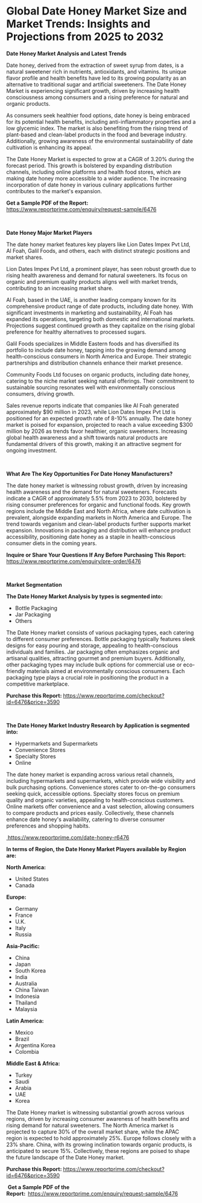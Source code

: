<p><h1>Global Date Honey Market Size and Market Trends: Insights and Projections from 2025 to 2032</h1></p><p><strong>Date Honey Market Analysis and Latest Trends</strong></p>
<p><p>Date honey, derived from the extraction of sweet syrup from dates, is a natural sweetener rich in nutrients, antioxidants, and vitamins. Its unique flavor profile and health benefits have led to its growing popularity as an alternative to traditional sugar and artificial sweeteners. The Date Honey Market is experiencing significant growth, driven by increasing health consciousness among consumers and a rising preference for natural and organic products.</p><p>As consumers seek healthier food options, date honey is being embraced for its potential health benefits, including anti-inflammatory properties and a low glycemic index. The market is also benefiting from the rising trend of plant-based and clean-label products in the food and beverage industry. Additionally, growing awareness of the environmental sustainability of date cultivation is enhancing its appeal.</p><p>The Date Honey Market is expected to grow at a CAGR of 3.20% during the forecast period. This growth is bolstered by expanding distribution channels, including online platforms and health food stores, which are making date honey more accessible to a wider audience. The increasing incorporation of date honey in various culinary applications further contributes to the market's expansion.</p></p>
<p><strong>Get a Sample PDF of the Report:&nbsp;</strong> <a href="https://www.reportprime.com/enquiry/request-sample/6476?utm_campaign=4519&utm_medium=2&utm_source=Github&utm_content=ia&utm_term=15052025&utm_id=date-honey">https://www.reportprime.com/enquiry/request-sample/6476</a></p>
<p>&nbsp;</p>
<p><strong>Date Honey Major Market Players</strong></p>
<p><p>The date honey market features key players like Lion Dates Impex Pvt Ltd, Al Foah, Galil Foods, and others, each with distinct strategic positions and market shares. </p><p>Lion Dates Impex Pvt Ltd, a prominent player, has seen robust growth due to rising health awareness and demand for natural sweeteners. Its focus on organic and premium quality products aligns well with market trends, contributing to an increasing market share.</p><p>Al Foah, based in the UAE, is another leading company known for its comprehensive product range of date products, including date honey. With significant investments in marketing and sustainability, Al Foah has expanded its operations, targeting both domestic and international markets. Projections suggest continued growth as they capitalize on the rising global preference for healthy alternatives to processed sugars.</p><p>Galil Foods specializes in Middle Eastern foods and has diversified its portfolio to include date honey, tapping into the growing demand among health-conscious consumers in North America and Europe. Their strategic partnerships and distribution channels enhance their market presence.</p><p>Community Foods Ltd focuses on organic products, including date honey, catering to the niche market seeking natural offerings. Their commitment to sustainable sourcing resonates well with environmentally conscious consumers, driving growth.</p><p>Sales revenue reports indicate that companies like Al Foah generated approximately $90 million in 2023, while Lion Dates Impex Pvt Ltd is positioned for an expected growth rate of 8-10% annually. The date honey market is poised for expansion, projected to reach a value exceeding $300 million by 2026 as trends favor healthier, organic sweeteners. Increasing global health awareness and a shift towards natural products are fundamental drivers of this growth, making it an attractive segment for ongoing investment.</p></p>
<p>&nbsp;</p>
<p><strong>What Are The Key Opportunities For Date Honey Manufacturers?</strong></p>
<p><p>The date honey market is witnessing robust growth, driven by increasing health awareness and the demand for natural sweeteners. Forecasts indicate a CAGR of approximately 5.5% from 2023 to 2030, bolstered by rising consumer preferences for organic and functional foods. Key growth regions include the Middle East and North Africa, where date cultivation is prevalent, alongside expanding markets in North America and Europe. The trend towards veganism and clean-label products further supports market expansion. Innovations in packaging and distribution will enhance product accessibility, positioning date honey as a staple in health-conscious consumer diets in the coming years.</p></p>
<p><strong>Inquire or Share Your Questions If Any Before Purchasing This Report:</strong> <a href="https://www.reportprime.com/enquiry/pre-order/6476?utm_campaign=4519&utm_medium=2&utm_source=Github&utm_content=ia&utm_term=15052025&utm_id=date-honey">https://www.reportprime.com/enquiry/pre-order/6476</a></p>
<p>&nbsp;</p>
<p><strong>Market Segmentation</strong></p>
<p><strong>The Date Honey Market Analysis by types is segmented into:</strong></p>
<p><ul><li>Bottle Packaging</li><li>Jar Packaging</li><li>Others</li></ul></p>
<p><p>The Date Honey market consists of various packaging types, each catering to different consumer preferences. Bottle packaging typically features sleek designs for easy pouring and storage, appealing to health-conscious individuals and families. Jar packaging often emphasizes organic and artisanal qualities, attracting gourmet and premium buyers. Additionally, other packaging types may include bulk options for commercial use or eco-friendly materials aimed at environmentally conscious consumers. Each packaging type plays a crucial role in positioning the product in a competitive marketplace.</p></p>
<p><strong>Purchase this Report:&nbsp;</strong><a href="https://www.reportprime.com/checkout?id=6476&price=3590&utm_campaign=4519&utm_medium=2&utm_source=Github&utm_content=ia&utm_term=15052025&utm_id=date-honey">https://www.reportprime.com/checkout?id=6476&price=3590</a></p>
<p>&nbsp;</p>
<p><strong>The Date Honey Market Industry Research by Application is segmented into:</strong></p>
<p><ul><li>Hypermarkets and Supermarkets</li><li>Convenience Stores</li><li>Specialty Stores</li><li>Online</li></ul></p>
<p><p>The date honey market is expanding across various retail channels, including hypermarkets and supermarkets, which provide wide visibility and bulk purchasing options. Convenience stores cater to on-the-go consumers seeking quick, accessible options. Specialty stores focus on premium quality and organic varieties, appealing to health-conscious customers. Online markets offer convenience and a vast selection, allowing consumers to compare products and prices easily. Collectively, these channels enhance date honey's availability, catering to diverse consumer preferences and shopping habits.</p></p>
<p><a href="https://www.reportprime.com/date-honey-r6476?utm_campaign=4519&utm_medium=2&utm_source=Github&utm_content=ia&utm_term=15052025&utm_id=date-honey">&nbsp;https://www.reportprime.com/date-honey-r6476</a></p>
<p><strong>In terms of Region, the Date Honey Market Players available by Region are:</strong></p>
<p>
    <p> <strong> North America: </strong>
        <ul>
            <li>United States</li>
            <li>Canada</li>
        </ul>
        </p> 
    <p> <strong> Europe: </strong>
        <ul>
            <li>Germany</li>
            <li>France</li>
            <li>U.K.</li>
            <li>Italy</li>
            <li>Russia</li>
        </ul>
        </p> 
    <p> <strong> Asia-Pacific: </strong>
        <ul>
            <li>China</li>
            <li>Japan</li>
            <li>South Korea</li>
            <li>India</li>
            <li>Australia</li>
            <li>China Taiwan</li>
            <li>Indonesia</li>
            <li>Thailand</li>
            <li>Malaysia</li>
        </ul>
        </p> 
    <p> <strong> Latin America: </strong>
        <ul>
            <li>Mexico</li>
            <li>Brazil</li>
            <li>Argentina Korea</li>
            <li>Colombia</li>
        </ul>
        </p> 
    <p> <strong> Middle East & Africa: </strong>
        <ul>
            <li>Turkey</li>
            <li>Saudi</li>
            <li>Arabia</li>
            <li>UAE</li>
            <li>Korea</li>
        </ul>
    </p>
    </p>
<p><p>The Date Honey market is witnessing substantial growth across various regions, driven by increasing consumer awareness of health benefits and rising demand for natural sweeteners. The North America market is projected to capture 30% of the overall market share, while the APAC region is expected to hold approximately 25%. Europe follows closely with a 23% share. China, with its growing inclination towards organic products, is anticipated to secure 15%. Collectively, these regions are poised to shape the future landscape of the Date Honey market.</p></p>
<p><strong>Purchase this Report: </strong><a href="https://www.reportprime.com/checkout?id=6476&price=3590&utm_campaign=4519&utm_medium=2&utm_source=Github&utm_content=ia&utm_term=15052025&utm_id=date-honey">https://www.reportprime.com/checkout?id=6476&price=3590</a></p>
<p>&nbsp;<strong>Get a Sample PDF of the Report:&nbsp;&nbsp;</strong><a href="https://www.reportprime.com/enquiry/request-sample/6476?utm_campaign=4519&utm_medium=2&utm_source=Github&utm_content=ia&utm_term=15052025&utm_id=date-honey">https://www.reportprime.com/enquiry/request-sample/6476</a></p>
<p><strong></strong></p>
<p><p></p><p></p><p></p></p>